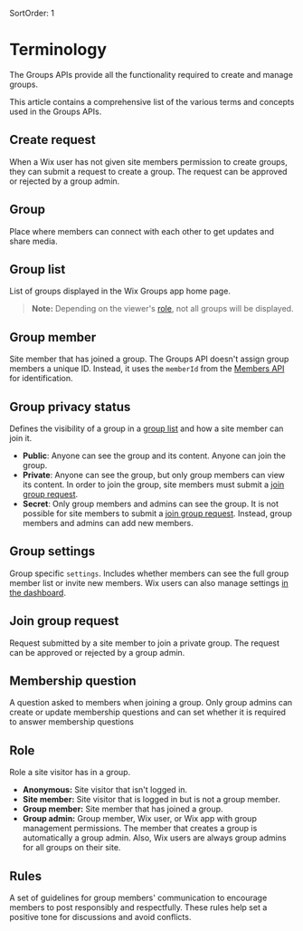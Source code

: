 SortOrder: 1

# Terminology
The Groups APIs provide all the functionality required to create and manage groups. 

This article contains a comprehensive list of the various terms and concepts used in the Groups APIs.

## Create request
When a Wix user has not given site members permission to create groups, they can submit a request to create a group. The request can be approved or rejected by a group admin.

## Group
Place where members can connect with each other to get updates and share media.

## Group list
List of groups displayed in the Wix Groups app home page.

  > **Note:** Depending on the viewer's [role](#role), not all groups will be displayed.

## Group member
Site member that has joined a group. The Groups API doesn't assign group members a unique ID. Instead, it uses the `memberId` from the [Members API](https://dev.wix.com/docs/rest/crm/members-contacts/members/members/introduction) for identification.

## Group privacy status
Defines the visibility of a group in a [group list](#group-list) and how a site member can join it.

  - **Public**: Anyone can see the group and its content. Anyone can join the group.
  - **Private**: Anyone can see the group, but only group members can view its content. In order to join the group, site members must submit a [join group request](#join-group-request).
  - **Secret**: Only group members and admins can see the group. It is not possible for site members to submit a [join group request](#join-group-request). Instead, group members and admins can add new members.

## Group settings
Group specific `settings`. Includes whether members can see the full group member list or invite new members. Wix users can also manage settings [in the dashboard](https://support.wix.com/en/article/wix-groups-managing-your-group).

## Join group request
Request submitted by a site member to join a private group. The request can be approved or rejected by a group admin.

## Membership question
A question asked to members when joining a group. Only group admins can create or update membership questions and can set whether it is required to answer membership questions

## Role
Role a site visitor has in a group.

  - **Anonymous:** Site visitor that isn't logged in.
  - **Site member:** Site visitor that is logged in but is not a group member.
  - **Group member:** Site member that has joined a group.
  - **Group admin:** Group member, Wix user, or Wix app with group management permissions. The member that creates a group is automatically a group admin. Also, Wix users are always group admins for all groups on their site. 

## Rules
A set of guidelines for group members' communication to encourage members to post responsibly and respectfully. These rules help set a positive tone for discussions and avoid conflicts.
